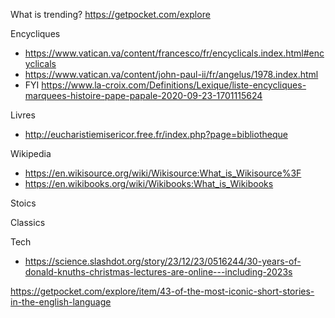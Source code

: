 


What is trending?
https://getpocket.com/explore


Encycliques
* https://www.vatican.va/content/francesco/fr/encyclicals.index.html#encyclicals
* https://www.vatican.va/content/john-paul-ii/fr/angelus/1978.index.html
* FYI https://www.la-croix.com/Definitions/Lexique/liste-encycliques-marquees-histoire-pape-papale-2020-09-23-1701115624

Livres
* http://eucharistiemisericor.free.fr/index.php?page=bibliotheque

Wikipedia
* https://en.wikisource.org/wiki/Wikisource:What_is_Wikisource%3F
* https://en.wikibooks.org/wiki/Wikibooks:What_is_Wikibooks

Stoics

Classics


Tech
- https://science.slashdot.org/story/23/12/23/0516244/30-years-of-donald-knuths-christmas-lectures-are-online---including-2023s


https://getpocket.com/explore/item/43-of-the-most-iconic-short-stories-in-the-english-language
